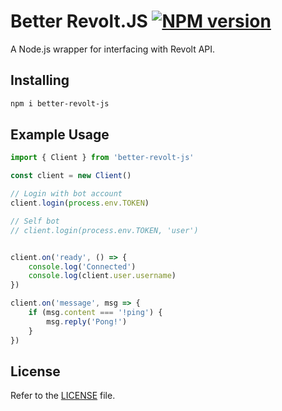 Better Revolt.JS [![NPM version](https://img.shields.io/npm/v/better-revolt-js.svg?style=flat-square&color=informational)](https://npmjs.com/package/better-revolt-js)
====
A Node.js wrapper for interfacing with Revolt API.


## Installing
```bash
npm i better-revolt-js
```

## Example Usage
```ts
import { Client } from 'better-revolt-js'

const client = new Client()

// Login with bot account
client.login(process.env.TOKEN)

// Self bot
// client.login(process.env.TOKEN, 'user')


client.on('ready', () => {
    console.log('Connected')
    console.log(client.user.username)
})

client.on('message', msg => {
    if (msg.content === '!ping') {
        msg.reply('Pong!')
    }
})
```

## License
Refer to the [LICENSE](LICENSE) file.